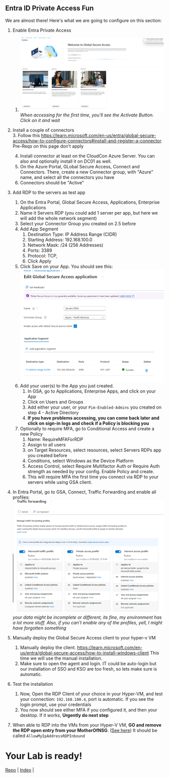 ## Entra ID Private Access Fun
We are almost there! Here's what we are going to configure on this section:

1. Enable Entra Private Access
   1. ![alt text](../screenshots/ActivateGSA.png) *When accessing for the first time, you'll see the Activate Button. Click on it and wait*
2. Install a couple of connectors  
   3. Follow this https://learn.microsoft.com/en-us/entra/global-secure-access/how-to-configure-connectors#install-and-register-a-connector. Pre-Reqs on this page don't apply
   
   4. Install connector at least on the CloudCon Azure Server. You can also and optionally install it on DC01 as well. 
   5. On the Azure Portal, GLobal Secure Access, Connect and Connectors. There, create a new Connector group, with "Azure" name, and select all the connectors you have
   6. Connectors should be "Active"
3. Add RDP to the servers as test app
   1. On the Entra Portal, Global Secure Access, Applications, Enterprise Applications
   2. Name it Servers RDP (you could add 1 server per app, but here we will add the whole network segment)
   3. Select your Connector Group you created on 2.5 before
   4. Add App Segment
      1. Destination Type: IP Address Range (CIDR)
      2. Starting Address: 192.168.100.0
      3. Network Mask: /24 (256 Addresses)
      4. Ports: 3389
      5. Protocol: TCP,
      6. Click Apply
   5. Click Save on your App. You should see this: ![alt text](../screenshots/GSAApp.png)
   6. Add your user(s) to the App you just created. 
      1. In GSA, go to Applications, Enterprise Apps, and click on your App
      2. Click on Users and Groups
      3. Add either your user, or your `Pim-Enabled-Admins` you created on step 4 - Active Directory
      4. **If you have problems accessing, you can come back later and click on sign-in logs and check if a Policy is blocking you**
   7. Optionally to require MFA, go to Conditional Access and create a new Policy
      1. Name: RequireMFAForRDP
      2. Assign to all users
      3. on Target Resources, select resources, select Servers RDPs app you created before
      4. Conditions, select Windows as the Device Platform
      5. Access Control, select Require Multifactor Auth or Require Auth strength as needed by your config. Enable Policy and create. 
      6. This will require MFA the first time you connect via RDP to your servers while using GSA client. 
4. In Entra Portal, go to GSA, Connect, Traffic Forwarding and enable all profiles:![alt text](../screenshots/trafficProfiles.png)*your data might be incomplete or different, its fine, my environment has a lot more stuff. Also, if you can't enable any of the profiles, yell, I might have forgotten something*
5. Manually deploy the Global Secure Access client to your hyper-v VM
   1. Manually deploy the client. https://learn.microsoft.com/en-us/entra/global-secure-access/how-to-install-windows-client This time we will use the manual installation. 
   2. Make sure to open the agent and login. IT could be auto-login but our installation of SSO and KSO are too fresh, so lets make sure is automatic.

6. Test the installation
   1. Now, Open the RDP Client of your choice in your Hyper-VM, and test your connection: `192.168.100.4`, port is automatic. If you see the login prompt, use your credentials 
   2. You now should see either MFA if you configured it, and then your desktop. If it works, **Urgently do next step**
7. When able to RDP into the VMs from your Hyper-V VM, **GO and remove the RDP open entry from your MotherOfNSG**. ([See here](2-RGs_and_Network.md)) It should be called `AllowMyIpAddressRDPInbound`


# Your Lab is ready!

[Repo](https://github.com/JPCortesP/DemoBuilder) | 
[Index](index.md) | 